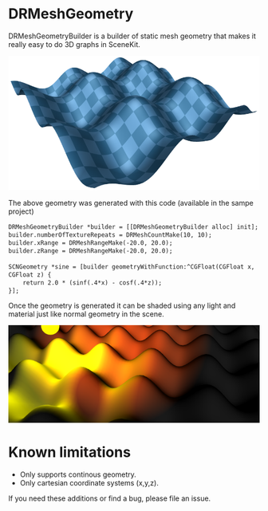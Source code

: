 DRMeshGeometry
==============

DRMeshGeometryBuilder is a builder of static mesh geometry that makes it really easy to do 3D graphs in SceneKit.

![An example rendering of a mesh](example.png)

The above geometry was generated with this code (available in the sampe project)

    DRMeshGeometryBuilder *builder = [[DRMeshGeometryBuilder alloc] init];
    builder.numberOfTextureRepeats = DRMeshCountMake(10, 10);
    builder.xRange = DRMeshRangeMake(-20.0, 20.0);
    builder.zRange = DRMeshRangeMake(-20.0, 20.0);
    
    SCNGeometry *sine = [builder geometryWithFunction:^CGFloat(CGFloat x, CGFloat z) {
        return 2.0 * (sinf(.4*x) - cosf(.4*z));
    }];

Once the geometry is generated it can be shaded using any light and material just like normal geometry in the scene.

![Another shading of a sample mesh](light.png)
  

# Known limitations 

 * Only supports continous geometry. 
 * Only cartesian coordinate systems (x,y,z).
 
If you need these additions or find a bug, please file an issue.
